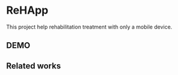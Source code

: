 # ReHApp

This project help rehabilitation treatment with only a mobile device.

## DEMO

## Related works

